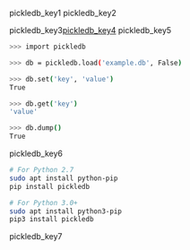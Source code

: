 pickledb_key1
pickledb_key2


pickledb_key3[pickledb_key4](https://pythonhosted.org/pickleDB/)
pickledb_key5

```bash
>>> import pickledb

>>> db = pickledb.load('example.db', False)

>>> db.set('key', 'value')
True

>>> db.get('key')
'value'

>>> db.dump()
True
```
pickledb_key6


```bash
# For Python 2.7
sudo apt install python-pip
pip install pickledb

# For Python 3.0+
sudo apt install python3-pip
pip3 install pickledb
```
pickledb_key7
